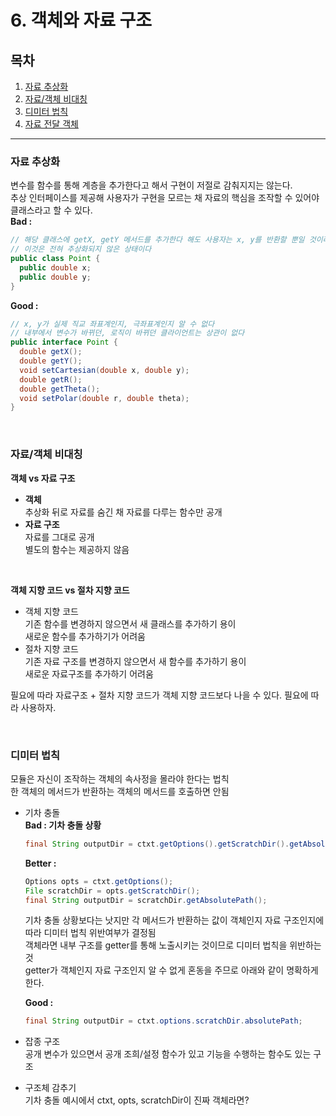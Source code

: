 # 6. 객체와 자료 구조

## 목차

1. [자료 추상화](#자료-추상화)
2. [자료/객체 비대칭](#자료/객체-비대칭)
3. [디미터 법칙](#디미터-법칙)
4. [자료 전달 객체](#자료-전달-객체)

---

### 자료 추상화

변수를 함수를 통해 계층을 추가한다고 해서 구현이 저절로 감춰지지는 않는다.  
추상 인터페이스를 제공해 사용자가 구현을 모르는 채 자료의 핵심을 조작할 수 있어야 클래스라고 할 수 있다.  
**Bad :**  

```java
// 해당 클래스에 getX, getY 메서드를 추가한다 해도 사용자는 x, y를 반환할 뿐일 것이라고 추측이 가능하다  
// 이것은 전혀 추상화되지 않은 상태이다
public class Point {
  public double x;
  public double y;
}
```

**Good :**  

```java
// x, y가 실제 직교 좌표계인지, 극좌표계인지 알 수 없다  
// 내부에서 변수가 바뀌던, 로직이 바뀌던 클라이언트는 상관이 없다
public interface Point {
  double getX();
  double getY();
  void setCartesian(double x, double y);
  double getR();
  double getTheta();
  void setPolar(double r, double theta);
}
```

<br>

### 자료/객체 비대칭

**객체 vs 자료 구조**

* **객체**   
  추상화 뒤로 자료를 숨긴 채 자료를 다루는 함수만 공개  
* **자료 구조**  
  자료를 그대로 공개  
  별도의 함수는 제공하지 않음

<br>

**객체 지향 코드 vs 절차 지향 코드**

* 객체 지향 코드  
  기존 함수를 변경하지 않으면서 새 클래스를 추가하기 용이  
  새로운 함수를 추가하기가 어려움
* 절차 지향 코드   
  기존 자료 구조를 변경하지 않으면서 새 함수를 추가하기 용이  
  새로운 자료구조를 추가하기 어려움

필요에 따라 자료구조 + 절차 지향 코드가 객체 지향 코드보다 나을 수 있다. 필요에 따라 사용하자.

<br>

### 디미터 법칙

모듈은 자신이 조작하는 객체의 속사정을 몰라야 한다는 법칙  
한 객체의 메서드가 반환하는 객체의 메서드를 호출하면 안됨

* 기차 충돌  
  **Bad : 기차 충돌 상황**  

  ```java
  final String outputDir = ctxt.getOptions().getScratchDir().getAbsolutePath();
  ```
  **Better :**  
  
  ```java
  Options opts = ctxt.getOptions();
  File scratchDir = opts.getScratchDir();
  final String outputDir = scratchDir.getAbsolutePath();
  ```
  
  기차 충돌 상황보다는 낫지만 각 메서드가 반환하는 값이 객체인지 자료 구조인지에 따라 디미터 법칙 위반여부가 결정됨  
  객체라면 내부 구조를 getter를 통해 노출시키는 것이므로 디미터 법칙을 위반하는 것  
  getter가 객체인지 자료 구조인지 알 수 없게 혼동을 주므로 아래와 같이 명확하게 한다.
  
  **Good :**  
  
  ```java
  final String outputDir = ctxt.options.scratchDir.absolutePath;
  ```
  
* 잡종 구조   
  공개 변수가 있으면서 공개 조희/설정 함수가 있고 기능을 수행하는 함수도 있는 구조

* 구조체 감추기  
  기차 충돌 예시에서 ctxt, opts, scratchDir이 진짜 객체라면?

